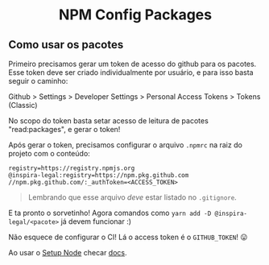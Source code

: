 <h1 align="center">
    NPM Config Packages
</h1>

## Como usar os pacotes

Primeiro precisamos gerar um token de acesso do github para os pacotes. Esse token deve ser criado individualmente por usuário, e para isso basta seguir o caminho:

Github > Settings > Developer Settings > Personal Access Tokens > Tokens (Classic)

No scopo do token basta setar acesso de leitura de pacotes "read:packages", e gerar o token!

Após gerar o token, precisamos configurar o arquivo `.npmrc` na raiz do projeto com o conteúdo:

```
registry=https://registry.npmjs.org
@inspira-legal:registry=https://npm.pkg.github.com
//npm.pkg.github.com/:_authToken=<ACCESS_TOKEN>
```

> Lembrando que esse arquivo _deve_ estar listado no `.gitignore`.

E ta pronto o sorvetinho! Agora comandos como `yarn add -D @inspira-legal/<pacote>` já devem funcionar :)

Não esquece de configurar o CI! Lá o access token é o `GITHUB_TOKEN`! 😛

Ao usar o [Setup Node](https://github.com/actions/setup-node) checar [docs](https://github.com/actions/setup-node#usage).
